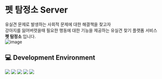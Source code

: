 # 펫 탐정소 Server       
유실견 문제로 발생하는 사회적 문제에 대한 해결책을 찾고자  
강아지를 잃어버렷을때 필요한 행동에 대한 기능을 제공하는 유실견 찾기 플랫폼 서비스 **펫 탐정소** 입니다.  
![image](https://user-images.githubusercontent.com/68727046/173567700-261ab0a7-fd27-4902-b793-4486c44b6d00.png)
## :computer: Development Environment  
  <img src="https://img.shields.io/badge/SpringBoot-6DB33F?style=flat&logo=SpringBoot&logoColor=white"/>  <img src="https://img.shields.io/badge/Spring Data Jpa-6DB33F?style=flat&logo=SpringBoot&logoColor=white"/> <img src="https://img.shields.io/badge/MySQL-4479A1?style=flat&logo=MySQL&logoColor=white"/>  <img src="https://img.shields.io/badge/Amazon S3 -569A31?style=flat&logo=AmazonS3&logoColor=white"/>  <img src="https://img.shields.io/badge/Heroku -430098?style=flat&logo=Heroku&logoColor=white"/>
